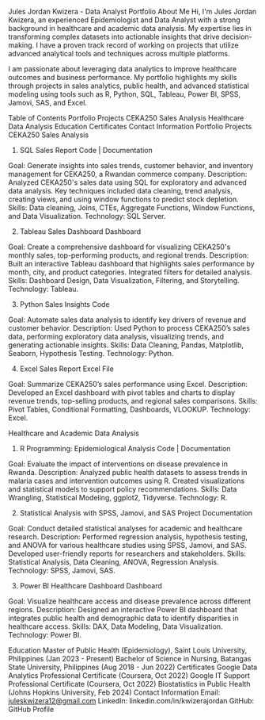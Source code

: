 Jules Jordan Kwizera - Data Analyst Portfolio
About Me
Hi, I'm Jules Jordan Kwizera, an experienced Epidemiologist and Data Analyst with a strong background in healthcare and academic data analysis. My expertise lies in transforming complex datasets into actionable insights that drive decision-making. I have a proven track record of working on projects that utilize advanced analytical tools and techniques across multiple platforms.

I am passionate about leveraging data analytics to improve healthcare outcomes and business performance. My portfolio highlights my skills through projects in sales analytics, public health, and advanced statistical modeling using tools such as R, Python, SQL, Tableau, Power BI, SPSS, Jamovi, SAS, and Excel.

Table of Contents
Portfolio Projects
CEKA250 Sales Analysis
Healthcare Data Analysis
Education
Certificates
Contact Information
Portfolio Projects
CEKA250 Sales Analysis
1. SQL Sales Report
Code | Documentation

Goal: Generate insights into sales trends, customer behavior, and inventory management for CEKA250, a Rwandan commerce company.
Description: Analyzed CEKA250's sales data using SQL for exploratory and advanced data analysis. Key techniques included data cleaning, trend analysis, creating views, and using window functions to predict stock depletion.
Skills: Data cleaning, Joins, CTEs, Aggregate Functions, Window Functions, and Data Visualization.
Technology: SQL Server.

2. Tableau Sales Dashboard
Dashboard

Goal: Create a comprehensive dashboard for visualizing CEKA250's monthly sales, top-performing products, and regional trends.
Description: Built an interactive Tableau dashboard that highlights sales performance by month, city, and product categories. Integrated filters for detailed analysis.
Skills: Dashboard Design, Data Visualization, Filtering, and Storytelling.
Technology: Tableau.

3. Python Sales Insights
Code

Goal: Automate sales data analysis to identify key drivers of revenue and customer behavior.
Description: Used Python to process CEKA250’s sales data, performing exploratory data analysis, visualizing trends, and generating actionable insights.
Skills: Data Cleaning, Pandas, Matplotlib, Seaborn, Hypothesis Testing.
Technology: Python.

4. Excel Sales Report
Excel File

Goal: Summarize CEKA250’s sales performance using Excel.
Description: Developed an Excel dashboard with pivot tables and charts to display revenue trends, top-selling products, and regional sales comparisons.
Skills: Pivot Tables, Conditional Formatting, Dashboards, VLOOKUP.
Technology: Excel.

Healthcare and Academic Data Analysis
1. R Programming: Epidemiological Analysis
Code | Documentation

Goal: Evaluate the impact of interventions on disease prevalence in Rwanda.
Description: Analyzed public health datasets to assess trends in malaria cases and intervention outcomes using R. Created visualizations and statistical models to support policy recommendations.
Skills: Data Wrangling, Statistical Modeling, ggplot2, Tidyverse.
Technology: R.

2. Statistical Analysis with SPSS, Jamovi, and SAS
Project Documentation

Goal: Conduct detailed statistical analyses for academic and healthcare research.
Description: Performed regression analysis, hypothesis testing, and ANOVA for various healthcare studies using SPSS, Jamovi, and SAS. Developed user-friendly reports for researchers and stakeholders.
Skills: Statistical Analysis, Data Cleaning, ANOVA, Regression Analysis.
Technology: SPSS, Jamovi, SAS.

3. Power BI Healthcare Dashboard
Dashboard

Goal: Visualize healthcare access and disease prevalence across different regions.
Description: Designed an interactive Power BI dashboard that integrates public health and demographic data to identify disparities in healthcare access.
Skills: DAX, Data Modeling, Data Visualization.
Technology: Power BI.

Education
Master of Public Health (Epidemiology), Saint Louis University, Philippines (Jan 2023 - Present)
Bachelor of Science in Nursing, Batangas State University, Philippines (Aug 2018 - Jun 2022)
Certificates
Google Data Analytics Professional Certificate (Coursera, Oct 2022)
Google IT Support Professional Certificate (Coursera, Oct 2022)
Biostatistics in Public Health (Johns Hopkins University, Feb 2024)
Contact Information
Email: juleskwizera12@gmail.com
LinkedIn: linkedin.com/in/kwizerajordan
GitHub: GitHub Profile
